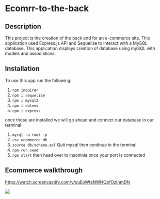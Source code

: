 # Ecomrr-to-the-back


## Description
This project is the creation of the back end for an e-commerce site. This application used Express.js API and Sequelize to interact with a MySQL database. This application displays creation of database using mySQL with models and associations.

## Installation
To use this app run the following:
1. `npm inquirer`
2. `npm i sequelize`
3. `npm i mysql2`
4. `npm i dotenv`
5. `npm i express`

once those are installed we will go ahead and connect our database in our terminal
1. `mysql -u root -p`
2. `use ecommerce_db`
3. `source db/schema.sql`
Quit mysql then continue in the terminal
4. `npm run seed`
5. `npm start`
then head over to insomnia once your port is connected

## Ecommerce walkthrough
https://watch.screencastify.com/v/quEoWtzNWHQpfOzInmDN

![](images/eccomerce.gif)

